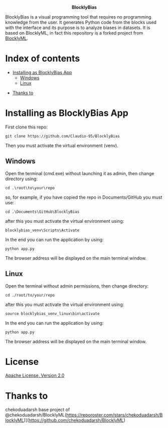 <p align="center">
<strong>BlocklyBias</strong>
</p>

BlocklyBias is a visual programming tool that requires no programming knowledge from the user. It generates Python code from the blocks used with the interface and its purpose is to analyze biases in datasets. It is based on BlocklyML, in fact this repository is a forked project from [BlocklyML](https://github.com/chekoduadarsh/BlocklyML).

<!-- Read the ![UserGuide.md](https://github.com/chekoduadarsh/BlocklyML/blob/main/UserGuide.md) for further info. -->


<!-- In the Example given below we will train a random forest for Iris Dataset.


https://user-images.githubusercontent.com/26855534/174473003-488f675f-50a0-48f1-9ef0-81987bd21166.mp4 -->

# Index of contents

- [Installing as BlocklyBias App](#installing-as-blocklybias-app)
    -  [Windows](#windows)
    -  [Linux](#linux)
   <!-- - [Flask Method](#flask-method) -->
<!--- [UI Features](#ui-features)
  - [Shortcuts](#shortcuts)
  - [Dataframe Viewer](#dataframe-viewer)
  - [Download Code](#download-code)
- [Contribute](#contribute)
    - [This repo welcomes any kind of contributions :pray:](#this-repo-welcomes-any-kind-of-contributions-pray)
- [License](#license) -->
- [Thanks to](#thanks-to)
# Installing as BlocklyBias App
First clone this repo:

```shell
git clone https://github.com/Claudio-95/BlocklyBias
```
Then you must activate the virtual environment (venv). 

## Windows

Open the terminal (cmd.exe) without launching it as admin, then change directory using:

```shell
cd .\root\to\your\repo
```
so, for example, if you have copied the repo in Documents/GitHub you must use:

```shell
cd .\Documents\GitHub\BlocklyBias
```
after this you must activate the virtual environment using:

```shell
blocklybias_venv\Scripts\Activate
```

<!-- After cloning the repo you can either follow the Flask Method

### Flask Method

Install the requirements from `requirements.txt` with the following command

```shell
pip install -r requirements.txt 
``` -->

In the end you can run the application by using:

```shell
python app.py
```
The browser address will be displayed on the main terminal window.

## Linux

Open the terminal without admin permissions, then change directory:

```shell
cd ./root/to/your/repo
```
after this you must activate the virtual environment using:

```shell
source blocklybias_venv_linux\bin\activate
```

In the end you can run the application by using:

```shell
python app.py
```
The browser address will be displayed on the main terminal window.


<!-- Simple as that :man_shrugging:

# UI Features

## Shortcuts
You can find these buttons in the top right corner of the application. Their functionality as follows

1. Download XML Layout
2. Upload XML layout
3. Copy Code
4. Launch Google Colab
5. Delete
6. Run (Not Supported Yet!!)

<img src="https://github.com/chekoduadarsh/BlocklyML/blob/main/media/butttons.png" alt="drawing" width="500"/>

## Dataframe Viewer
Blockly support complete html view of the DataFrame. This can be accessed by view option in the navigation bar

<img src="https://github.com/chekoduadarsh/BlocklyML/blob/main/media/DatasetView.png" alt="drawing" width="500"/>


## Download Code
Blockly support both .py and .ipynb formats. You can download the code from the download option in the navigation bar

<img src="https://github.com/chekoduadarsh/BlocklyML/blob/main/media/DownloadView.png" alt="drawing" width="200"/>

# Contribute

If you find any error or need support please raise a issue. If you think you can add a feature, or help solve a bug please raise a PR

### This repo welcomes any kind of contributions :pray: 

Feel free to adapt it criticize it and support it the way you like!!

Read : [CONTRIBUTING.md](./CONTRIBUTING.md) -->


# License
[Apache License, Version 2.0](https://www.apache.org/licenses/LICENSE-2.0)


# Thanks to
chekoduadarsh base project of @chekoduadarsh/BlocklyML(https://reporoster.com/stars/chekoduadarsh/BlocklyML)](https://github.com/chekoduadarsh/BlocklyML)


<!-- [!["Buy Me A Coffee"](https://www.buymeacoffee.com/assets/img/custom_images/orange_img.png)](https://www.buymeacoffee.com/chekoduadarsh) -->
